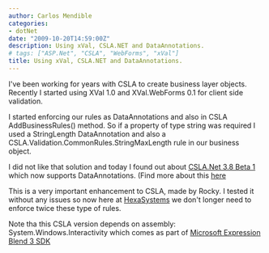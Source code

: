 ```yaml
---
author: Carlos Mendible
categories:
- dotNet
date: "2009-10-20T14:59:00Z"
description: Using xVal, CSLA.NET and DataAnnotations.
# tags: ["ASP.Net", "CSLA", "WebForms", "xVal"]
title: Using xVal, CSLA.NET and DataAnnotations.
---
```

I've been working for years with CSLA to create business layer objects. Recently I started using XVal 1.0 and XVal.WebForms 0.1 for client side validation.

I started enforcing our rules as DataAnnotations and also in CSLA AddBusinessRules() method. So if a property of type string was required I used a StringLength DataAnnotation and also a CSLA.Validation.CommonRules.StringMaxLength rule in our business object.

I did not like that solution and today I found out about [CSLA.Net 3.8 Beta 1](http://www.lhotka.net/weblog/CSLANET38Beta1Available.aspx) which now supports DataAnnotations. (Find more about this [here](http://www.lhotka.net/weblog/PermaLink,guid,7b05be46-15bf-4388-95b6-14f6d7af08e5.aspx)

This is a very important enhancement to CSLA, made by Rocky. I tested it without any issues so now here at [HexaSystems](http://www.hexasystems.com/index.php) we don't longer need to enforce twice these type of rules.

Note tha this CSLA version depends on assembly: System.Windows.Interactivity which comes as part of [Microsoft Expression Blend 3 SDK](http://www.microsoft.com/DOWNLOADS/details.aspx?FamilyID=f1ae9a30-4928-411d-970b-e682ab179e17&displaylang=en)
